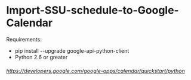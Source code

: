 # Import-SSU-schedule-to-Google-Calendar


Requirements:

* pip install --upgrade google-api-python-client
* Python 2.6 or greater

###### https://developers.google.com/google-apps/calendar/quickstart/python